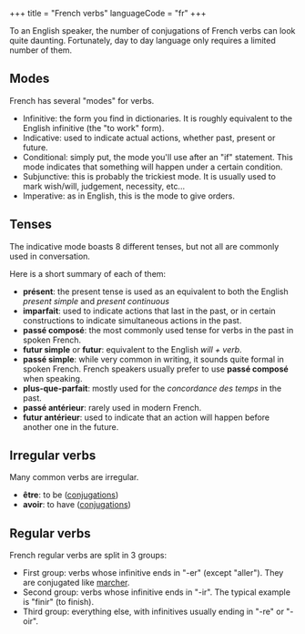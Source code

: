 +++
title = "French verbs"
languageCode = "fr"
+++

To an English speaker, the number of conjugations of French verbs can
look quite daunting. Fortunately, day to day language only requires a
limited number of them.

## Modes

French has several "modes" for verbs.

  - Infinitive: the form you find in dictionaries. It is roughly
    equivalent to the English infinitive (the "to work" form).
  - Indicative: used to indicate actual actions, whether past, present
    or future.
  - Conditional: simply put, the mode you'll use after an "if"
    statement. This mode indicates that something will happen under a
    certain condition.
  - Subjunctive: this is probably the trickiest mode. It is usually used
    to mark wish/will, judgement, necessity, etc...
  - Imperative: as in English, this is the mode to give orders.

## Tenses

The indicative mode boasts 8 different tenses, but not all are commonly
used in conversation.

Here is a short summary of each of them:

  - **présent**: the present tense is used as an equivalent to both the
    English *present simple* and *present continuous*
  - **imparfait**: used to indicate actions that last in the past, or in
    certain constructions to indicate simultaneous actions in the past.
  - **passé composé**: the most commonly used tense for verbs in the
    past in spoken French.
  - **futur simple** or **futur**: equivalent to the English *will +
    verb*.
  - **passé simple**: while very common in writing, it sounds quite
    formal in spoken French. French speakers usually prefer to use
    **passé composé** when speaking.
  - **plus-que-parfait**: mostly used for the *concordance des temps* in
    the past.
  - **passé antérieur**: rarely used in modern French.
  - **futur antérieur**: used to indicate that an action will happen
    before another one in the future.

## Irregular verbs

Many common verbs are irregular.

  - **être**: to be ([conjugations](/fr/Etre_conjugations))
  - **avoir**: to have ([conjugations](/fr/Avoir_conjugations))

## Regular verbs

French regular verbs are split in 3 groups:

  - First group: verbs whose infinitive ends in "-er" (except "aller").
    They are conjugated like [marcher](/fr/Marcher_conjugations).
  - Second group: verbs whose infinitive ends in "-ir". The typical
    example is "finir" (to finish).
  - Third group: everything else, with infinitives usually ending in
    "-re" or "-oir".
